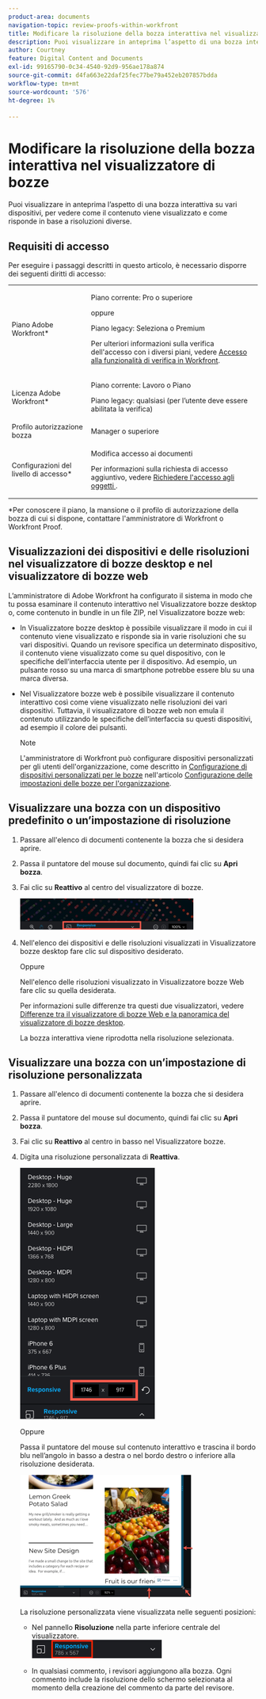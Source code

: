 ```yaml
---
product-area: documents
navigation-topic: review-proofs-within-workfront
title: Modificare la risoluzione della bozza interattiva nel visualizzatore di bozze
description: Puoi visualizzare in anteprima l’aspetto di una bozza interattiva su vari dispositivi, per vedere come il contenuto viene visualizzato e come risponde in base a risoluzioni diverse.
author: Courtney
feature: Digital Content and Documents
exl-id: 99165790-0c34-4540-92d9-956ae178a874
source-git-commit: d4fa663e22daf25fec77be79a452eb207857bdda
workflow-type: tm+mt
source-wordcount: '576'
ht-degree: 1%

---
```


# Modificare la risoluzione della bozza interattiva nel visualizzatore di bozze

Puoi visualizzare in anteprima l’aspetto di una bozza interattiva su vari dispositivi, per vedere come il contenuto viene visualizzato e come risponde in base a risoluzioni diverse.

## Requisiti di accesso

Per eseguire i passaggi descritti in questo articolo, è necessario disporre dei seguenti diritti di accesso:

<table style="table-layout:auto"> 
 <col> 
 <col> 
 <tbody> 
  <tr> 
   <td role="rowheader">Piano Adobe Workfront*</td> 
   <td> <p>Piano corrente: Pro o superiore</p> <p>oppure</p> <p>Piano legacy: Seleziona o Premium</p> <p>Per ulteriori informazioni sulla verifica dell'accesso con i diversi piani, vedere <a href="/help/quicksilver/administration-and-setup/manage-workfront/configure-proofing/access-to-proofing-functionality.md" class="MCXref xref">Accesso alla funzionalità di verifica in Workfront</a>.</p> </td> 
  </tr> 
  <tr> 
   <td role="rowheader">Licenza Adobe Workfront*</td> 
   <td> <p>Piano corrente: Lavoro o Piano</p> <p>Piano legacy: qualsiasi (per l’utente deve essere abilitata la verifica)</p> </td> 
  </tr> 
  <tr> 
   <td role="rowheader">Profilo autorizzazione bozza </td> 
   <td>Manager o superiore</td> 
  </tr> 
  <tr> 
   <td role="rowheader">Configurazioni del livello di accesso*</td> 
   <td> <p>Modifica accesso ai documenti</p> <p>Per informazioni sulla richiesta di accesso aggiuntivo, vedere <a href="../../../../workfront-basics/grant-and-request-access-to-objects/request-access.md" class="MCXref xref">Richiedere l'accesso agli oggetti </a>.</p> </td> 
  </tr> 
 </tbody> 
</table>

&#42;Per conoscere il piano, la mansione o il profilo di autorizzazione della bozza di cui si dispone, contattare l&#39;amministratore di Workfront o Workfront Proof.

## Visualizzazioni dei dispositivi e delle risoluzioni nel visualizzatore di bozze desktop e nel visualizzatore di bozze web

L’amministratore di Adobe Workfront ha configurato il sistema in modo che tu possa esaminare il contenuto interattivo nel Visualizzatore bozze desktop o, come contenuto in bundle in un file ZIP, nel Visualizzatore bozze web:

* In Visualizzatore bozze desktop è possibile visualizzare il modo in cui il contenuto viene visualizzato e risponde sia in varie risoluzioni che su vari dispositivi. Quando un revisore specifica un determinato dispositivo, il contenuto viene visualizzato come su quel dispositivo, con le specifiche dell’interfaccia utente per il dispositivo. Ad esempio, un pulsante rosso su una marca di smartphone potrebbe essere blu su una marca diversa.

* Nel Visualizzatore bozze web è possibile visualizzare il contenuto interattivo così come viene visualizzato nelle risoluzioni dei vari dispositivi. Tuttavia, il visualizzatore di bozze web non emula il contenuto utilizzando le specifiche dell’interfaccia su questi dispositivi, ad esempio il colore dei pulsanti.

  >[!NOTE]
  >
  >L&#39;amministratore di Workfront può configurare dispositivi personalizzati per gli utenti dell&#39;organizzazione, come descritto in [Configurazione di dispositivi personalizzati per le bozze](/help/quicksilver/administration-and-setup/manage-workfront/configure-proofing/configure-proofing-organization.md#configure-custom-devices-for-proofs) nell&#39;articolo [Configurazione delle impostazioni delle bozze per l&#39;organizzazione](/help/quicksilver/administration-and-setup/manage-workfront/configure-proofing/configure-proofing-organization.md).

## Visualizzare una bozza con un dispositivo predefinito o un’impostazione di risoluzione

1. Passare all&#39;elenco di documenti contenente la bozza che si desidera aprire.
1. Passa il puntatore del mouse sul documento, quindi fai clic su **Apri bozza**.
1. Fai clic su **Reattivo** al centro del visualizzatore di bozze.

   ![Opzione_risoluzione_in_DPV.png](assets/resolution-option-in-dpv-350x64.png)

1. Nell&#39;elenco dei dispositivi e delle risoluzioni visualizzati in Visualizzatore bozze desktop fare clic sul dispositivo desiderato.

   Oppure

   Nell&#39;elenco delle risoluzioni visualizzato in Visualizzatore bozze Web fare clic su quella desiderata.

   Per informazioni sulle differenze tra questi due visualizzatori, vedere [Differenze tra il visualizzatore di bozze Web e la panoramica del visualizzatore di bozze desktop](../../../../review-and-approve-work/proofing/proofing-overview/understand-differences-between-web-viewer.md).

   La bozza interattiva viene riprodotta nella risoluzione selezionata.

## Visualizzare una bozza con un’impostazione di risoluzione personalizzata

1. Passare all&#39;elenco di documenti contenente la bozza che si desidera aprire.
1. Passa il puntatore del mouse sul documento, quindi fai clic su **Apri bozza**.
1. Fai clic su **Reattivo** al centro in basso nel Visualizzatore bozze.
1. Digita una risoluzione personalizzata di **Reattiva**.

   ![Tipo_a_risoluzione_personalizzata_DPV.png](assets/type-a-custom-resolution-dpv.png)

   Oppure

   Passa il puntatore del mouse sul contenuto interattivo e trascina il bordo blu nell’angolo in basso a destra o nel bordo destro o inferiore alla risoluzione desiderata.

   ![Trascina_blue_edges_for_resolution.png](assets/drag-blue-edges-for-resolution-350x251.png)

   La risoluzione personalizzata viene visualizzata nelle seguenti posizioni:

   * Nel pannello **Risoluzione** nella parte inferiore centrale del visualizzatore.\
     ![Schermata_2018-05-15_10-27-54.png](assets/screenshot-2018-05-15-10-27-54.png)

   * In qualsiasi commento, i revisori aggiungono alla bozza. Ogni commento include la risoluzione dello schermo selezionata al momento della creazione del commento da parte del revisore.
